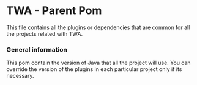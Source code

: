 # TWA - Parent Pom

This file contains all the plugins or dependencies that are common for all the projects related with TWA.

### General information
This pom contain the version of Java that all the project will use. You can override the version of the plugins in each particular project only if its necessary.
